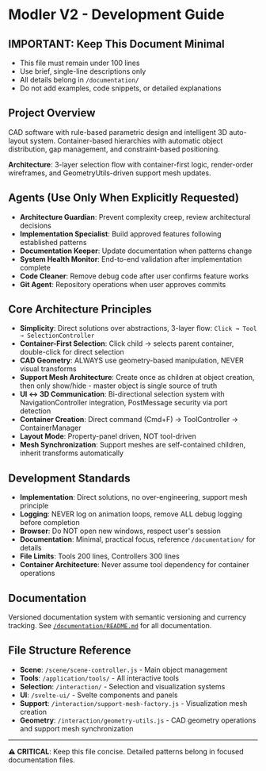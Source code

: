 # Modler V2 - Development Guide

## IMPORTANT: Keep This Document Minimal
- This file must remain under 100 lines
- Use brief, single-line descriptions only
- All details belong in `/documentation/`
- Do not add examples, code snippets, or detailed explanations

## Project Overview
CAD software with rule-based parametric design and intelligent 3D auto-layout system. Container-based hierarchies with automatic object distribution, gap management, and constraint-based positioning.

**Architecture**: 3-layer selection flow with container-first logic, render-order wireframes, and GeometryUtils-driven support mesh updates.

## Agents (Use Only When Explicitly Requested)
- **Architecture Guardian**: Prevent complexity creep, review architectural decisions
- **Implementation Specialist**: Build approved features following established patterns
- **Documentation Keeper**: Update documentation when patterns change
- **System Health Monitor**: End-to-end validation after implementation complete
- **Code Cleaner**: Remove debug code after user confirms feature works
- **Git Agent**: Repository operations when user approves commits

## Core Architecture Principles
- **Simplicity**: Direct solutions over abstractions, 3-layer flow: `Click → Tool → SelectionController`
- **Container-First Selection**: Click child → selects parent container, double-click for direct selection
- **CAD Geometry**: ALWAYS use geometry-based manipulation, NEVER visual transforms
- **Support Mesh Architecture**: Create once as children at object creation, then only show/hide - master object is single source of truth
- **UI ↔ 3D Communication**: Bi-directional selection system with NavigationController integration, PostMessage security via port detection
- **Container Creation**: Direct command (Cmd+F) → ToolController → ContainerManager
- **Layout Mode**: Property-panel driven, NOT tool-driven
- **Mesh Synchronization**: Support meshes are self-contained children, inherit transforms automatically

## Development Standards
- **Implementation**: Direct solutions, no over-engineering, support mesh principle
- **Logging**: NEVER log on animation loops, remove ALL debug logging before completion
- **Browser**: Do NOT open new windows, respect user's session
- **Documentation**: Minimal, practical focus, reference `/documentation/` for details
- **File Limits**: Tools 200 lines, Controllers 300 lines
- **Container Architecture**: Never assume tool dependency for container operations

## Documentation
Versioned documentation system with semantic versioning and currency tracking.
See [`/documentation/README.md`](documentation/README.md) for all documentation.

## File Structure Reference
- **Scene**: `/scene/scene-controller.js` - Main object management
- **Tools**: `/application/tools/` - All interactive tools
- **Selection**: `/interaction/` - Selection and visualization systems
- **UI**: `/svelte-ui/` - Svelte components and panels
- **Support**: `/interaction/support-mesh-factory.js` - Visualization mesh creation
- **Geometry**: `/interaction/geometry-utils.js` - CAD geometry operations and support mesh synchronization

---

**⚠️ CRITICAL**: Keep this file concise. Detailed patterns belong in focused documentation files.